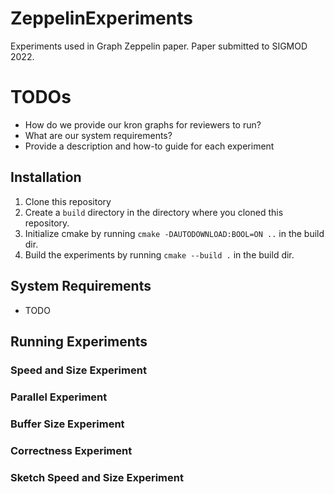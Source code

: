 # ZeppelinExperiments
Experiments used in Graph Zeppelin paper. Paper submitted to SIGMOD 2022.

# TODOs
* How do we provide our kron graphs for reviewers to run?
* What are our system requirements?
* Provide a description and how-to guide for each experiment

## Installation
1. Clone this repository
2. Create a `build` directory in the directory where you cloned this repository.
3. Initialize cmake by running `cmake -DAUTODOWNLOAD:BOOL=ON ..` in the build dir.
4. Build the experiments by running `cmake --build .` in the build dir.

## System Requirements
* TODO

## Running Experiments
### Speed and Size Experiment

### Parallel Experiment

### Buffer Size Experiment

### Correctness Experiment

### Sketch Speed and Size Experiment

